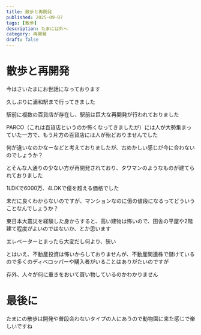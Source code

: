 ```yaml
---
title: 散歩と再開発
published: 2025-09-07
tags: [散歩]
description: たまには外へ
category: 再開発
draft: false
---
```


# 散歩と再開発

今はさいたまにお世話になっております

久しぶりに浦和駅まで行ってきました

駅前に複数の百貨店が存在し、駅前は巨大な再開発が行われておりました

PARCO（これは百貨店というのか怖くなってきましたが）には人が大勢集まっていた一方で、もう片方の百貨店には人が殆どおりませんでした

何が違いなのかなーなどと考えておりましたが、古めかしい感じが今に合わないのでしょうか？

とそんな人通りの少ない方が再開発されており、タワマンのようなものが建てられておりました

1LDKで6000万、4LDKで億を超える価格でした

未だに良くわからないのですが、マンションなのに億の値段になるってどういうことなんでしょうか？

東日本大震災を経験した身からすると、高い建物は怖いので、田舎の平屋や2階建て程度がよいのではないか、とか思います

エレベーターとまったら大変だし何より、狭い

とはいえ、不動産投資は怖いからしておりませんが、不動産関連株で儲けているので多くのディベロッパーや購入者がいることはありがたいのですが

存外、人々が何に重きをおいて買い物しているのかわかりません

# 最後に

たまにの散歩は開発や普段会わないタイプの人にあうので動物園に来た感じで楽しいですね
